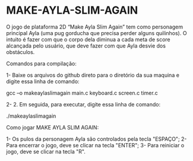 # MAKE-AYLA-SLIM-AGAIN

O jogo de plataforma 2D “Make Ayla Slim Again” tem como personagem principal Ayla (uma pug gorducha que precisa perder alguns quilinhos). O intuito é fazer com que o corpo dela diminua a cada meta de score alcançada pelo usuário, que deve fazer com que Ayla desvie dos obstáculos.

Comandos para compilação:

1-  Baixe os arquivos do github direto para o diretório da sua maquina e digite essa linha de comando:

gcc –o makeaylaslimagain main.c keyboard.c screen.c timer.c

2-  2. Em seguida, para executar, digite essa linha de comando:

./makeaylaslimagain


Como jogar MAKE AYLA SLIM AGAIN:

1- Os pulos da personagem Ayla são controlados pela tecla "ESPAÇO";
2- Para encerrar o jogo, deve se clicar na tecla "ENTER";
3- Para reiniciar o jogo, deve se clicar na tecla "R".
